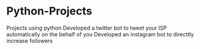 # Python-Projects
Projects using python
Developed a twitter bot  to tweet your ISP automatically on the behalf of you
Developed an instagram bot to directtly increase followers 
